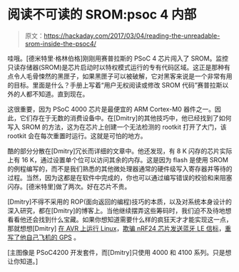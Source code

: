 # 阅读不可读的 SROM:psoc 4 内部

> 原文：<https://hackaday.com/2017/03/04/reading-the-unreadable-srom-inside-the-psoc4/>

哇哦。[德米特里·格林伯格]刚刚用赛普拉斯的 PSoC 4 芯片闯入了 SROM。监控只读存储器(SROM)是芯片启动时以特权模式运行的专有代码区域。这正是那种有点令人毛骨悚然的黑匣子，如果黑匣子可以被破解，它对黑客来说是一个非常有用的目标。里面是什么？手册上写着“用户无权阅读或修改 SROM 代码”赛普拉斯以外的人都不知道。直到现在。

这很重要，因为 PSoC 4000 芯片是最便宜的 ARM Cortex-M0 器件之一。因此，它们存在于无数的消费设备中。在[Dmitry]的其他技巧中，他已经找到了如何写入 SROM 的方法，这为在芯片上创建一个无法检测的 rootkit 打开了大门，该 rootkit 会在每次重置时运行。这就是可怕的地方。

酷的部分分散在[Dmitry]冗长而详细的文章中。他还发现，有 8 K 闪存的芯片实际上有 16 K，通过设置单个位可以访问其余的内存。这是因为 flash 是使用 SROM 的例程编写的，而不是我们熟悉的其他微处理器通常的硬件级写入寄存器并等待的过程。当然，因为这都是在软件中完成的，你也可以通过编写错误的校验和来阻塞闪存。[德米特里]做了两次。好在芯片不贵。

[Dmitry]不得不采用的 ROP(面向返回的编程)技巧的本质，以及对系统本身设计的深入研究，都在[Dmitry]的博客上。当他继续摆弄这些筹码时，我们迫不及待地想看看他还会找到什么宝藏。如果你想知道需要什么样的疯狂天才才能实现这一点，那就想想[Dmitry] [在 AVR 上运行 Linux](http://hackaday.com/2012/03/28/building-the-worst-linux-pc-ever/)，[欺骗 nRF24 芯片发送蓝牙 LE 信标](http://hackaday.com/2013/09/21/sending-data-over-bluetooth-low-energy-with-a-cheap-nrf24l01-module/)，[重写了他自己飞机的 GPS](http://hackaday.com/2016/11/23/custom-data-writer-board-for-1996-planes-gps/) 。

[主图像是 PSoC4200 开发套件，而[Dmitry]只使用 4000 和 4100 系列。只是想让你知道。]